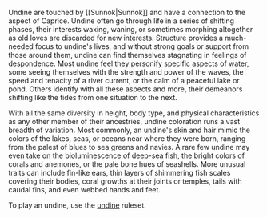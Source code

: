 Undine are touched by [[Sunnok|Sunnok]] and have a connection to the aspect of Caprice. Undine often go through life in a series of shifting phases, their interests waxing, waning, or sometimes morphing altogether as old loves are discarded for new interests. Structure provides a much-needed focus to undine's lives, and without strong goals or support from those around them, undine can find themselves stagnating in feelings of despondence. Most undine feel they personify specific aspects of water, some seeing themselves with the strength and power of the waves, the speed and tenacity of a river current, or the calm of a peaceful lake or pond. Others identify with all these aspects and more, their demeanors shifting like the tides from one situation to the next.

With all the same diversity in height, body type, and physical characteristics as any other member of their ancestries, undine coloration runs a vast breadth of variation. Most commonly, an undine's skin and hair mimic the colors of the lakes, seas, or oceans near where they were born, ranging from the palest of blues to sea greens and navies. A rare few undine may even take on the bioluminescence of deep-sea fish, the bright colors of corals and anemones, or the pale bone hues of seashells. More unusual traits can include fin-like ears, thin layers of shimmering fish scales covering their bodies, coral growths at their joints or temples, tails with caudal fins, and even webbed hands and feet.

To play an undine, use the [undine](https://2e.aonprd.com/Ancestries.aspx?ID=37) ruleset.
